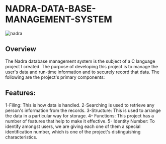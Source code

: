 # NADRA-DATA-BASE-MANAGEMENT-SYSTEM
![nadra](https://github.com/user-attachments/assets/e9dcfa13-67b0-458a-8a54-065a69d893d7)

## Overview
The Nadra database management system is the subject of a C language project I created. The purpose of developing this project is to manage the user's data and run-time information and to securely record that data. The following are the project's primary components:

## Features:
1-Filing: This is how data is handled.
2-Searching is used to retrieve any person's information from the records.
3-Structure: This is used to arrange the data in a particular way for storage. 
4- Functions: This project has a number of features that help to make it effective. 
5- Identity Number: To identify amongst users, we are giving each one of them a special identification number, which is one of the project's distinguishing characteristics.
